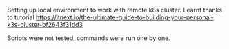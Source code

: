 Setting up local environment to work with remote k8s cluster.
Learnt thanks to tutorial https://itnext.io/the-ultimate-guide-to-building-your-personal-k3s-cluster-bf2643f31dd3

Scripts were not tested, commands were run one by one.


